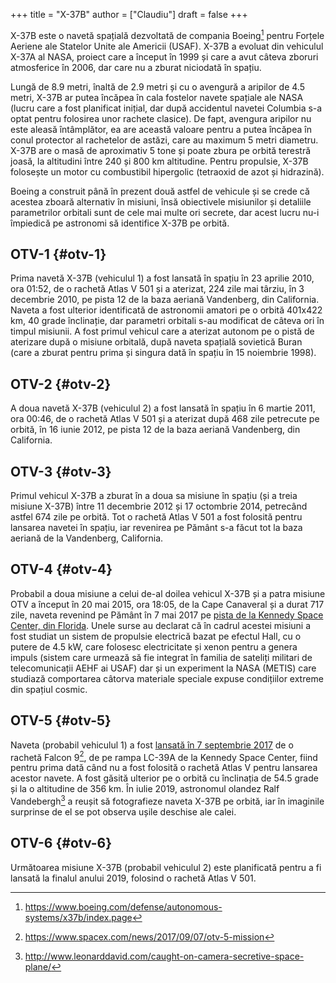 +++
title = "X-37B"
author = ["Claudiu"]
draft = false
+++

X-37B este o navetă spațială dezvoltată de compania Boeing[^fn:1] pentru Forțele Aeriene ale Statelor Unite ale Americii (USAF). X-37B a evoluat din vehiculul X-37A al NASA, proiect care a început în 1999 și care a avut câteva zboruri atmosferice în 2006, dar care nu a zburat niciodată în spațiu.

Lungă de 8.9 metri, înaltă de 2.9 metri și cu o avengură a aripilor de 4.5 metri, X-37B ar putea încăpea în cala fostelor navete spațiale ale NASA (lucru care a fost planificat inițial, dar după accidentul navetei Columbia s-a optat pentru folosirea unor rachete clasice). De fapt, avengura aripilor nu este aleasă întâmplător, ea are această valoare pentru a putea încăpea în conul protector al rachetelor de astăzi, care au maximum 5 metri diametru. X-37B are o masă de aproximativ 5 tone și poate zbura pe orbită terestră joasă, la altitudini între 240 și 800 km altitudine. Pentru propulsie, X-37B folosește un motor cu combustibil hipergolic (tetraoxid de azot și hidrazină).

Boeing a construit până în prezent două astfel de vehicule și se crede că acestea zboară alternativ în misiuni, însă obiectivele misiunilor și detaliile parametrilor orbitali sunt de cele mai multe ori secrete, dar acest lucru nu-i împiedică pe astronomi să identifice X-37B pe orbită.


## OTV-1 {#otv-1}

Prima navetă X-37B (vehiculul 1) a fost lansată în spațiu în 23 aprilie 2010, ora 01:52, de o rachetă Atlas V 501 și a aterizat, 224 zile mai târziu, în 3 decembrie 2010, pe pista 12 de la baza aeriană Vandenberg, din California. Naveta a fost ulterior identificată de astronomii amatori pe o orbită 401x422 km, 40 grade înclinație, dar parametri orbitali s-au modificat de câteva ori în timpul misiunii. A fost primul vehicul care a aterizat autonom pe o pistă de aterizare după o misiune orbitală, după naveta spațială sovietică Buran (care a zburat pentru prima și singura dată în spațiu în 15 noiembrie 1998).


## OTV-2 {#otv-2}

A doua navetă X-37B (vehiculul 2) a fost lansată în spațiu în 6 martie 2011, ora 00:46, de o rachetă Atlas V 501 și a aterizat după 468 zile petrecute pe orbită, în 16 iunie 2012, pe pista 12 de la baza aeriană Vandenberg, din California.


## OTV-3 {#otv-3}

Primul vehicul X-37B a zburat în a doua sa misiune în spațiu (și a treia misiune X-37B) între 11 decembrie 2012 și 17 octombrie 2014, petrecând astfel 674 zile pe orbită. Tot o rachetă Atlas V 501 a fost folosită pentru lansarea navetei în spațiu, iar revenirea pe Pământ s-a făcut tot la baza aeriană de la Vandenberg, California.


## OTV-4 {#otv-4}

Probabil a doua misiune a celui de-al doilea vehicul X-37B și a patra misiune OTV a început în 20 mai 2015, ora 18:05, de la Cape Canaveral și a durat 717 zile, naveta revenind pe Pământ în 7 mai 2017 pe [pista de la Kennedy Space Center, din Florida](<https://www.youtube.com/watch?v=ybQRMzygiQQ>). Unele surse au declarat că în cadrul acestei misiuni a fost studiat un sistem de propulsie electrică bazat pe efectul Hall, cu o putere de 4.5 kW, care folosesc electricitate și xenon pentru a genera impuls (sistem care urmează să fie integrat în familia de sateliți militari de telecomunicații AEHF ai USAF) dar și un experiment la NASA (METIS) care studiază comportarea câtorva materiale speciale expuse condițiilor extreme din spațiul cosmic.


## OTV-5 {#otv-5}

Naveta (probabil vehiculul 1) a fost [lansată în 7 septembrie 2017](<https://www.youtube.com/watch?v=9M6Zvi-fFv4>) de o rachetă Falcon 9[^fn:2], de pe rampa LC-39A de la Kennedy Space Center, fiind pentru prima dată când nu a fost folosită o rachetă Atlas V pentru lansarea acestor navete. A fost găsită ulterior pe o orbită cu înclinația de 54.5 grade și la o altitudine de 356 km. În iulie 2019, astronomul olandez Ralf Vandebergh[^fn:3] a reușit să fotografieze naveta X-37B pe orbită, iar în imaginile surprinse de el se pot observa ușile deschise ale calei.


## OTV-6 {#otv-6}

Următoarea misiune X-37B (probabil vehiculul 2) este planificată pentru a fi lansată la finalul anului 2019, folosind o rachetă Atlas V 501.

[^fn:1]: <https://www.boeing.com/defense/autonomous-systems/x37b/index.page>
[^fn:2]: <https://www.spacex.com/news/2017/09/07/otv-5-mission>
[^fn:3]: <http://www.leonarddavid.com/caught-on-camera-secretive-space-plane/>